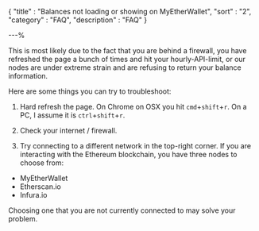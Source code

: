 {
"title"       : "Balances not loading or showing on MyEtherWallet",
"sort"        : "2",
"category"    : "FAQ",
"description" : "FAQ"
}

---%


This is most likely due to the fact that you are behind a firewall, you have refreshed the page a bunch of times and hit your hourly-API-limit, or our nodes are under extreme strain and are refusing to return your balance information.

Here are some things you can try to troubleshoot:

1. Hard refresh the page. On Chrome on OSX you hit `cmd`+`shift`+`r`. On a PC, I assume it is `ctrl`+`shift`+`r`.

2. Check your internet / firewall.

3. Try connecting to a different network in the top-right corner. If you are interacting with the Ethereum blockchain, you have three nodes to choose from:

*    MyEtherWallet
*    Etherscan.io
*    Infura.io


Choosing one that you are not currently connected to may solve your problem.
